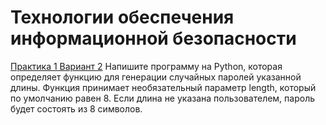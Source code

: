 # **Технологии обеспечения информационной безопасности**
[Практика 1 Вариант 2](homework1.py) Напишите программу на Python, которая определяет функцию для генерации случайных паролей указанной длины. Функция принимает необязательный параметр length, который по умолчанию равен 8. Если длина не указана пользователем, пароль будет состоять из 8 символов.